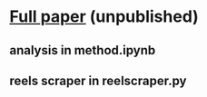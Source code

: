 # [Full paper]([https://docs.google.com/document/d/1GhfdjVjU45eAfPdslegyCwbPYqzIOoq7ngciBeMnNHc/edit?usp=sharing](https://drive.google.com/file/d/1dYH23NPW_JetYfRcF42nhObRIQhAA7CO/view?usp=sharing)) (unpublished)
## analysis in method.ipynb
## reels scraper in reelscraper.py
